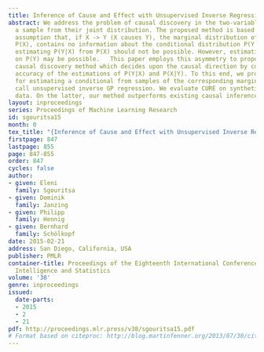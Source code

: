 ```yaml
---
title: Inference of Cause and Effect with Unsupervised Inverse Regression
abstract: We address the problem of causal discovery in the two-variable case given
  a sample from their joint distribution. The proposed method is based on a known
  assumption that, if X -> Y (X causes Y), the marginal distribution of the cause,
  P(X), contains no information about the conditional distribution P(Y|X). Consequently,
  estimating P(Y|X) from P(X) should not be possible. However, estimating P(X|Y) based
  on P(Y) may be possible.   This paper employs this asymmetry to propose CURE, a
  causal discovery method which decides upon the causal direction by comparing the
  accuracy of the estimations of P(Y|X) and P(X|Y). To this end, we propose a method
  for estimating a conditional from samples of the corresponding marginal, which we
  call unsupervised inverse GP regression. We evaluate CURE on synthetic and real
  data. On the latter, our method outperforms existing causal inference methods.
layout: inproceedings
series: Proceedings of Machine Learning Research
id: sgouritsa15
month: 0
tex_title: "{Inference of Cause and Effect with Unsupervised Inverse Regression}"
firstpage: 847
lastpage: 855
page: 847-855
order: 847
cycles: false
author:
- given: Eleni
  family: Sgouritsa
- given: Dominik
  family: Janzing
- given: Philipp
  family: Hennig
- given: Bernhard
  family: Schölkopf
date: 2015-02-21
address: San Diego, California, USA
publisher: PMLR
container-title: Proceedings of the Eighteenth International Conference on Artificial
  Intelligence and Statistics
volume: '38'
genre: inproceedings
issued:
  date-parts:
  - 2015
  - 2
  - 21
pdf: http://proceedings.mlr.press/v38/sgouritsa15.pdf
# Format based on citeproc: http://blog.martinfenner.org/2013/07/30/citeproc-yaml-for-bibliographies/
---
```

